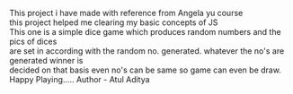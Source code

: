 This project i have made with reference from Angela yu course <br>
this project helped me clearing my basic concepts of JS<br>
This one is a simple dice game which produces random numbers and the pics of dices <br>
are set in according with the random no. generated. whatever the no's are generated winner is <br>
decided on that basis even no's can be same so game can even be draw. 
Happy Playing.....
Author - Atul Aditya
